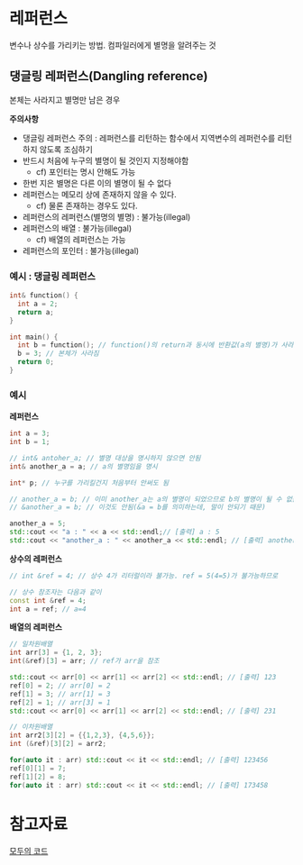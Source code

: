 # 레퍼런스
변수나 상수를 가리키는 방법. 컴파일러에게 별명을 알려주는 것

## 댕글링 레퍼런스(Dangling reference)
본체는 사라지고 별명만 남은 경우

**주의사항**
- 댕글링 레퍼런스 주의 : 레퍼런스를 리턴하는 함수에서 지역변수의 레퍼런수를 리턴하지 않도록 조심하기
- 반드시 처음에 누구의 별명이 될 것인지 지정해야함
  - cf) 포인터는 명시 안해도 가능
- 한번 지은 별명은 다른 이의 별명이 될 수 없다
- 레퍼런스는 메모리 상에 존재하지 않을 수 있다.
  - cf) 물론 존재하는 경우도 있다.
- 레퍼런스의 레퍼런스(별명의 별명) : 불가능(illegal)
- 레퍼런스의 배열 : 불가능(illegal)
  - cf) 배열의 레퍼런스는 가능
- 레퍼런스의 포인터 : 불가능(illegal)

### 예시 : 댕글링 레퍼런스
```cpp
int& function() {
  int a = 2;
  return a;
}

int main() {
  int b = function(); // function()의 return과 동시에 반환값(a의 별명)가 사라짐
  b = 3; // 본체가 사라짐
  return 0;
}
```

### 예시
**레퍼런스**
```cpp
int a = 3;
int b = 1;

// int& antoher_a; // 별명 대상을 명시하지 않으면 안됨
int& another_a = a; // a의 별명임을 명시

int* p; // 누구를 가리킬건지 처음부터 안써도 됨

// another_a = b; // 이미 another_a는 a의 별명이 되었으므로 b의 별명이 될 수 없음
// &another_a = b; // 이것도 안됨(&a = b를 의미하는데, 말이 안되기 때문)

another_a = 5;
std::cout << "a : " << a << std::endl;// [출력] a : 5
std::cout << "another_a : " << another_a << std::endl; // [출력] another_a : 5
```

**상수의 레퍼런스**
```cpp
// int &ref = 4; // 상수 4가 리터럴이라 불가능. ref = 5(4=5)가 불가능하므로

// 상수 참조자는 다음과 같이
const int &ref = 4;
int a = ref; // a=4
```

**배열의 레퍼런스**
```cpp
// 일차원배열
int arr[3] = {1, 2, 3};
int(&ref)[3] = arr; // ref가 arr을 참조

std::cout << arr[0] << arr[1] << arr[2] << std::endl; // [출력] 123
ref[0] = 2; // arr[0] = 2
ref[1] = 3; // arr[1] = 3
ref[2] = 1; // arr[3] = 1
std::cout << arr[0] << arr[1] << arr[2] << std::endl; // [출력] 231

// 이차원배열
int arr2[3][2] = {{1,2,3}, {4,5,6}};
int (&ref)[3][2] = arr2;

for(auto it : arr) std::cout << it << std::endl; // [출력] 123456
ref[0][1] = 7;
ref[1][2] = 8;
for(auto it : arr) std::cout << it << std::endl; // [출력] 173458
```

# 참고자료
[모두의 코드](https://modoocode.com/141)
